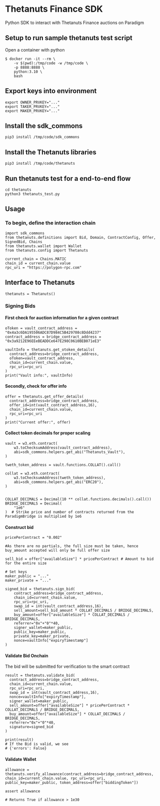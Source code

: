 # Thetanuts Finance SDK

Python SDK to interact with Thetanuts Finance auctions on Paradigm

## Setup to run sample thetanuts test script

Open a container with python

    $ docker run -it --rm \
        -v $(pwd):/tmp/code -w /tmp/code \
        -p 8888:8888 \
        python:3.10 \
        bash

## Export keys into environment

    export OWNER_PRVKEY="..."
    export TAKER_PRVKEY="..."
    export MAKER_PRVKEY="..."

## Install the sdk_commons

    pip3 install /tmp/code/sdk_commons

## Install the Thetanuts libraries

    pip3 install /tmp/code/thetanuts

## Run thetanuts test for a end-to-end flow

    cd thetanuts
    python3 thetanuts_test.py

## Usage

### To begin, define the interaction chain

    import sdk_commons
    from thetanuts.definitions import Bid, Domain, ContractConfig, Offer, SignedBid, Chains
    from thetanuts.wallet import Wallet
    from thetanuts.config import Thetanuts
    
    current_chain = Chains.MATIC
    chain_id = current_chain.value
    rpc_uri = "https://polygon-rpc.com"

## Interface to Thetanuts

    thetanuts = Thetanuts()

### Signing Bids

#### First check for auction information for a given contract

    oToken = vault_contract_address = "0x4a3c6DA195506ADC87D984C5B429708c8Ddd4237"
    contract_address = bridge_contract_address = "0x3a9212E96EEeBEADDCe647E298C0610BEB071eE3"

    vaultInfo = thetanuts.get_otoken_details(
      contract_address=bridge_contract_address, 
      oToken=vault_contract_address, 
      chain_id=current_chain.value, 
      rpc_uri=rpc_uri
    )
    print("Vault info:", vaultInfo)

#### Secondly, check for offer info

    offer = thetanuts.get_offer_details(
      contract_address=bridge_contract_address, 
      offer_id=int(vault_contract_address,16), 
      chain_id=current_chain.value, 
      rpc_uri=rpc_uri
    )
    print("Current offer:", offer)

#### Collect token decimals for proper scaling

    vault = w3.eth.contract(
        w3.toChecksumAddress(vault_contract_address),
        abi=sdk_commons.helpers.get_abi("Thetanuts_Vault"),
    )

    tweth_token_address = vault.functions.COLLAT().call()

    collat = w3.eth.contract(
        w3.toChecksumAddress(tweth_token_address),
        abi=sdk_commons.helpers.get_abi("ERC20"),
    )


    COLLAT_DECIMALS = Decimal(10 ** collat.functions.decimals().call())
    BRIDGE_DECIMALS = Decimal(
        "1e6"
    )  # Strike price and number of contracts returned from the ParadigmBridge is multiplied by 1e6

#### Construct bid

    pricePerContract = "0.002"

    #As there are no partials, the full size must be taken, hence buy_amount accepted will only be full offer size

    sell_bid = offer["availableSize"] * pricePerContract # Amount to bid for the entire size

    # Set keys
    maker_public = "..."
    maker_private = "..."

    signed_bid = thetanuts.sign_bid(
        contract_address=bridge_contract_address, 
        chain_id=current_chain.value, 
        rpc_uri=rpc_uri, 
        swap_id = int(vault_contract_address,16), 
        sell_amount=sell_bid_amount * COLLAT_DECIMALS / BRIDGE_DECIMALS, 
        buy_amount=offer["availableSize"] * COLLAT_DECIMALS / BRIDGE_DECIMALS, 
        referrer="0x"+"0"*40, 
        signer_wallet=maker_public, 
        public_key=maker_public, 
        private_key=maker_private,
        nonce=vaultInfo["expiryTimestamp"]
    )

#### Validate Bid Onchain

The bid will be submitted for verification to the smart contract

    result = thetanuts.validate_bid(
      contract_address=bridge_contract_address, 
      chain_id=current_chain.value,
      rpc_uri=rpc_uri, 
      swap_id = int(vault_contract_address,16), 
      nonce=vaultInfo["expiryTimestamp"], 
      signer_wallet=maker_public, 
      sell_amount=offer["availableSize"] * pricePerContract * COLLAT_DECIMALS / BRIDGE_DECIMALS,
      buy_amount=offer["availableSize"] * COLLAT_DECIMALS / BRIDGE_DECIMALS, 
      referrer="0x"+"0"*40, 
      signature=signed_bid
    )

    print(result)
    # If the Bid is valid, we see
    # {'errors': False}

#### Validate Wallet

    allowance = thetanuts.verify_allowance(contract_address=bridge_contract_address, chain_id=current_chain.value, rpc_uri=rpc_uri, public_key=maker_public, token_address=offer["biddingToken"])

    assert allowance

    # Returns True if allowance > 1e30
